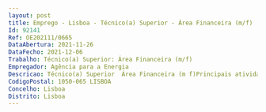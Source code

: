 ```yaml
--- 
layout: post
title: Emprego - Lisboa - Técnico(a) Superior - Área Financeira (m/f)
Id: 92141
Ref: OE202111/0665
DataAbertura: 2021-11-26
DataFecho: 2021-12-06
Trabalho: Técnico(a) Superior: Área Financeira (m/f)
Empregador: Agência para a Energia
Descricao: Técnico(a) Superior  Área Financeira (m f)Principais atividades a desenvolver nesta função. Proceder ao lançamento de documentos contabilísticos em sistema de acordo com as contas gerais, contas analíticas e centros de custo. Emitir faturas e notas de crédito a clientes . Preparar e submeter as obrigações fiscais . Conferir as reconciliações bancárias . Apoiar e acompanhar os processos de auditoria . Acompanhar o encerramento de contas referente ao ano de 2021 . Realizar todas as tarefas inerentes à função de contabilista certificada a partir de 1 de janeiro de 2022.  O Perfil que procuramos. Contabilista com certificado (preferencial) . Formação académica superior na área da contabilidade . Conhecimentos de Primavera (preferencial) . Conhecimentos de SNC – AP . Experiência profissional mínima de 5 anos. O que ambicionamos ver. Capacidade analítica, crítica e construtiva . Iniciativa, proatividade e gosto pelo trabalho em equipa. Se esta oportunidade é para si, traga o seu talento e dedicação para a ADENE.  Envie nos o seu CV e apresentação, partilhando o porquê da motivação em querer participar neste projeto específico, até ao dia 06 de dezembro de 2021. 
CodigoPostal: 1050-065 LISBOA
Concelho: Lisboa
Distrito: Lisboa
--- 
```

